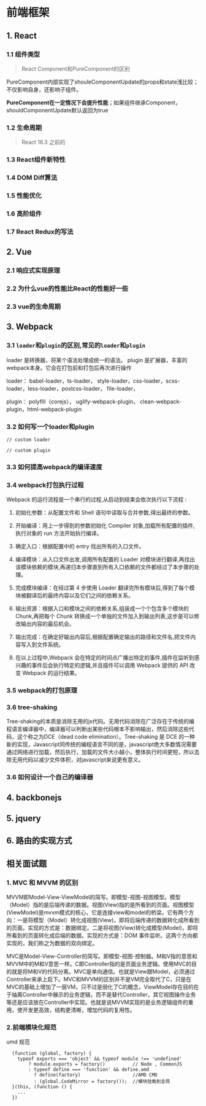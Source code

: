 
# 前端框架

## 1. React

### 1.1 组件类型

> React Component和PureComponent的区别

PureComponent内部实现了shouleComponentUpdate的props和state浅比较；不仅影响自身，还影响子组件。

**PureComponent在一定情况下会提升性能**；如果组件继承Component，shouldComponentUpdate默认返回为true

### 1.2 生命周期

>  React 16.3 之前的

### 1.3 React组件新特性

### 1.4 DOM Diff算法

### 1.5 性能优化

### 1.6 高阶组件

### 1.7 React Redux的写法


## 2. Vue

### 2.1 响应式实现原理

### 2.2 为什么vue的性能比React的性能好一些

### 2.3 vue的生命周期

## 3. Webpack

### 3.1 `loader`和`plugin`的区别,常见的`loader`和`plugin`

loader 是转换器，将某个语法处理成统一的语法。
plugin 是扩展器，丰富的webpack本身。它会在打包前和打包后再次进行操作

loader： babel-loader，ts-loader， style-loader，css-loader，scss-loader，less-loader，postcss-loader， file-loader，

plugin： polyfill（corejs）， uglify-webpack-plugin， clean-webpack-plugin，html-webpack-plugin

### 3.2 如何写一个loader和plugin

```
// custom loader
```

```
// custom plugin
```

### 3.3 如何提高webpack的编译速度

### 3.4 webpack打包执行过程

Webpack 的运行流程是一个串行的过程,从启动到结束会依次执行以下流程 :

1. 初始化参数：从配置文件和 Shell 语句中读取与合并参数,得出最终的参数。
2. 开始编译：用上一步得到的参数初始化 Compiler 对象,加载所有配置的插件,执行对象的 run 方法开始执行编译。
3. 确定入口：根据配置中的 entry 找出所有的入口文件。
4. 编译模块：从入口文件出发,调用所有配置的 Loader 对模块进行翻译,再找出该模块依赖的模块,再递归本步骤直到所有入口依赖的文件都经过了本步骤的处理。
5. 完成模块编译：在经过第 4 步使用 Loader 翻译完所有模块后,得到了每个模块被翻译后的最终内容以及它们之间的依赖关系。
6. 输出资源：根据入口和模块之间的依赖关系,组装成一个个包含多个模块的 Chunk,再把每个 Chunk 转换成一个单独的文件加入到输出列表,这步是可以修改输出内容的最后机会。
7. 输出完成：在确定好输出内容后,根据配置确定输出的路径和文件名,把文件内容写入到文件系统。

8. 在以上过程中,Webpack 会在特定的时间点广播出特定的事件,插件在监听到感兴趣的事件后会执行特定的逻辑,并且插件可以调用 Webpack 提供的 API 改变 Webpack 的运行结果。

### 3.5 webpack的打包原理

### 3.6 tree-shaking

Tree-shaking的本质是消除无用的js代码。无用代码消除在广泛存在于传统的编程语言编译器中，编译器可以判断出某些代码根本不影响输出，然后消除这些代码，这个称之为DCE（dead code elimination）。Tree-shaking 是 DCE 的一种新的实现，Javascript同传统的编程语言不同的是，javascript绝大多数情况需要通过网络进行加载，然后执行，加载的文件大小越小，整体执行时间更短，所以去除无用代码以减少文件体积，对javascript来说更有意义。

### 3.6 如何设计一个自己的编译器

## 4. backbonejs

## 5. jquery

## 6. 路由的实现方式


## 相关面试题
### 1. MVC 和 MVVM 的区别

MVVM即Model-View-ViewModel的简写。即模型-视图-视图模型。模型（Model）指的是后端传递的数据。视图(View)指的是所看到的页面。视图模型(ViewModel)是mvvm模式的核心，它是连接view和model的桥梁。它有两个方向：一是将模型（Model）转化成视图(View)，即将后端传递的数据转化成所看到的页面。实现的方式是：数据绑定。二是将视图(View)转化成模型(Model)，即将所看到的页面转化成后端的数据。实现的方式是：DOM 事件监听。这两个方向都实现的，我们称之为数据的双向绑定。

MVC是Model-View-Controller的简写。即模型-视图-控制器。M和V指的意思和MVVM中的M和V意思一样。C即Controller指的是页面业务逻辑。使用MVC的目的就是将M和V的代码分离。MVC是单向通信。也就是View跟Model，必须通过Controller来承上启下。MVC和MVVM的区别并不是VM完全取代了C，只是在MVC的基础上增加了一层VM，只不过是弱化了C的概念，ViewModel存在目的在于抽离Controller中展示的业务逻辑，而不是替代Controller，其它视图操作业务等还是应该放在Controller中实现。也就是说MVVM实现的是业务逻辑组件的重用，使开发更高效，结构更清晰，增加代码的复用性。

### 2.前端模块化规范

umd 规范
```
  (function (global, factory) {
    typeof exports === 'object' && typeof module !== 'undefined' 
        ? module.exports = factory()          // Node , CommonJS
        : typeof define === 'function' && define.amd  
          ? define(factory)                   //AMD CMD
          : (global.CodeMirror = factory());  //模块挂载到全局
  }(this, (function () { 
    ...
  })
```
